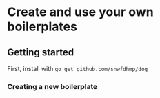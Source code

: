 # Create and use your own boilerplates

## Getting started

First, install with `go get github.com/snwfdhmp/dog`

### Creating a new boilerplate